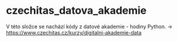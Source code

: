 ﻿# czechitas_datova_akademie
V této složce se nachází kódy z datové akademie - hodiny Python.
-> https://www.czechitas.cz/kurzy/digitalni-akademie-data
